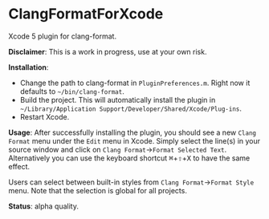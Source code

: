 ClangFormatForXcode
===================

Xcode 5 plugin for clang-format.

**Disclaimer**: This is a work in progress, use at your own risk.

**Installation**:

* Change the path to clang-format in `PluginPreferences.m`. Right now it defaults to `~/bin/clang-format`.
* Build the project. This will automatically install the plugin in `~/Library/Application Support/Developer/Shared/Xcode/Plug-ins`.
* Restart Xcode.

**Usage**: After successfully installing the plugin, you should see a new `Clang Format` menu under the `Edit` menu in Xcode. Simply select the line(s) in your source window and click on `Clang Format`->`Format Selected Text`. Alternatively you can use the keyboard shortcut <kbd>⌘</kbd>+<kbd>⇧</kbd>+<kbd>X</kbd> to have the same effect.

Users can select between built-in styles from `Clang Format`->`Format Style` menu. Note that the selection is global for all projects.

**Status**: alpha quality.
